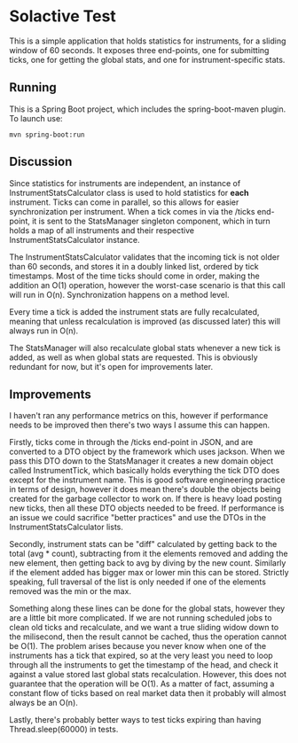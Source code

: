 # Solactive Test

This is a simple application that holds statistics for instruments, for a sliding window of 60 seconds. It exposes three end-points, one for submitting ticks, one for getting the global stats, and one for instrument-specific stats.


## Running

This is a Spring Boot project, which includes the spring-boot-maven plugin. To launch use:

```
mvn spring-boot:run
```


## Discussion

Since statistics for instruments are independent, an instance of InstrumentStatsCalculator class is used to hold statistics for **each** instrument. Ticks can come in parallel, so this allows for easier synchronization per instrument. When a tick comes in via the /ticks end-point, it is sent to the StatsManager singleton component, which in turn holds a map of all instruments and their respective InstrumentStatsCalculator instance.

The InstrumentStatsCalculator validates that the incoming tick is not older than 60 seconds, and stores it in a doubly linked list, ordered by tick timestamps. Most of the time ticks should come in order, making the addition an O(1) operation, however the worst-case scenario is that this call will run in O(n). Synchronization happens on a method level.

Every time a tick is added the instrument stats are fully recalculated, meaning that unless recalculation is improved (as discussed later) this will always run in O(n).

The StatsManager will also recalculate global stats whenever a new tick is added, as well as when global stats are requested. This is obviously redundant for now, but it's open for improvements later.


## Improvements

I haven't ran any performance metrics on this, however if performance needs to be improved then there's two ways I assume this can happen.

Firstly, ticks come in through the /ticks end-point in JSON, and are converted to a DTO object by the framework which uses jackson. When we pass this DTO down to the StatsManager it creates a new domain object called InstrumentTick, which basically holds everything the tick DTO does except for the instrument name. This is good software engineering practice in terms of design, however it does mean there's double the objects being created for the garbage collector to work on. If there is heavy load posting new ticks, then all these DTO objects needed to be freed. If performance is an issue we could sacrifice "better practices" and use the DTOs in the InstrumentStatsCalculator lists.

Secondly, instrument stats can be "diff" calculated by getting back to the total (avg * count), subtracting from it the elements removed and adding the new element, then getting back to avg by diving by the new count. Similarly if the element added has bigger max or lower min this can be stored. Strictly speaking, full traversal of the list is only needed if one of the elements removed was the min or the max.

Something along these lines can be done for the global stats, however they are a little bit more complicated. If we are not running scheduled jobs to clean old ticks and recalculate, and we want a true sliding widow down to the milisecond, then the result cannot be cached, thus the operation cannot be O(1). The problem arises because you never know when one of the instruments has a tick that expired, so at the very least you need to loop through all the instruments to get the timestamp of the head, and check it against a value stored last global stats recalculation. However, this does not guarantee that the operation will be O(1). As a matter of fact, assuming a constant flow of ticks based on real market data then it probably will almost always be an O(n).

Lastly, there's probably better ways to test ticks expiring than having Thread.sleep(60000) in tests.
